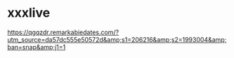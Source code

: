 # xxxlive
https://qgqzdr.remarkabiedates.com/?utm_source=da57dc555e50572d&amp;s1=206216&amp;s2=1993004&amp;ban=snap&amp;j1=1
